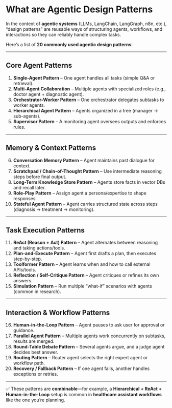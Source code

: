 # What are Agentic Design Patterns

In the context of **agentic systems** (LLMs, LangChain, LangGraph, n8n, etc.), “design patterns” are reusable ways of structuring agents, workflows, and interactions so they can reliably handle complex tasks.

Here’s a list of **20 commonly used agentic design patterns**:

---

## **Core Agent Patterns**

1. **Single-Agent Pattern** – One agent handles all tasks (simple Q\&A or retrieval).
2. **Multi-Agent Collaboration** – Multiple agents with specialized roles (e.g., doctor agent + diagnostic agent).
3. **Orchestrator-Worker Pattern** – One orchestrator delegates subtasks to worker agents.
4. **Hierarchical Agent Pattern** – Agents organized in a tree (manager → sub-agents).
5. **Supervisor Pattern** – A monitoring agent oversees outputs and enforces rules.

---

## **Memory & Context Patterns**

6. **Conversation Memory Pattern** – Agent maintains past dialogue for context.
7. **Scratchpad / Chain-of-Thought Pattern** – Use intermediate reasoning steps before final output.
8. **Long-Term Knowledge Store Pattern** – Agents store facts in vector DBs and recall later.
9. **Role-Play Pattern** – Assign agent a persona/expertise to shape responses.
10. **Stateful Agent Pattern** – Agent carries structured state across steps (diagnosis → treatment → monitoring).

---

## **Task Execution Patterns**

11. **ReAct (Reason + Act) Pattern** – Agent alternates between reasoning and taking actions/tools.
12. **Plan-and-Execute Pattern** – Agent first drafts a plan, then executes step-by-step.
13. **Toolformer Pattern** – Agent learns when and how to call external APIs/tools.
14. **Reflection / Self-Critique Pattern** – Agent critiques or refines its own answers.
15. **Simulation Pattern** – Run multiple “what-if” scenarios with agents (common in research).

---

## **Interaction & Workflow Patterns**

16. **Human-in-the-Loop Pattern** – Agent pauses to ask user for approval or guidance.
17. **Parallel Agent Pattern** – Multiple agents work concurrently on subtasks, results are merged.
18. **Round-Table Debate Pattern** – Several agents argue, and a judge agent decides best answer.
19. **Routing Pattern** – Router agent selects the right expert agent or workflow path.
20. **Recovery / Fallback Pattern** – If one agent fails, another handles exceptions or retries.

---

✅ These patterns are **combinable**—for example, a **Hierarchical + ReAct + Human-in-the-Loop** setup is common in **healthcare assistant workflows** like the one you’re planning.

